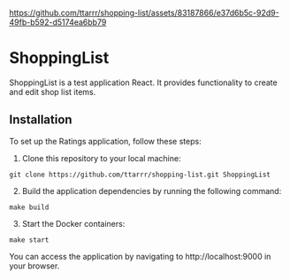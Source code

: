 https://github.com/ttarrr/shopping-list/assets/83187866/e37d6b5c-92d9-49fb-b592-d5174ea6bb79

# ShoppingList
ShoppingList is a test application React. It provides functionality to create and edit shop list items.

## Installation
To set up the Ratings application, follow these steps:

1. Clone this repository to your local machine:

```
git clone https://github.com/ttarrr/shopping-list.git ShoppingList
```
2. Build the application dependencies by running the following command:
```
make build
```
3. Start the Docker containers:
```
make start
```
You can access the application by navigating to http://localhost:9000 in your browser.

